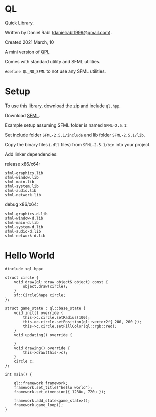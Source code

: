 # QL

Quick Library.

Written by Daniel Rabl (danielrabl1999@gmail.com).

Created 2021 March, 10

A mini version of [QPL](https://github.com/DanielRabl/QPL)

Comes with standard utility and SFML utilities.

`#define QL_NO_SFML` to not use any SFML utilities.

# Setup
To use this library, download the zip and include `ql.hpp`.

Download [SFML](https://www.sfml-dev.org/). 

Example setup assuming SFML folder is named `SFML-2.5.1`:

Set include folder `SFML-2.5.1/include` and lib folder `SFML-2.5.1/lib`. 

Copy the binary files (`.dll` files) from `SFML-2.5.1/bin` into your project.

Add linker dependencies:

release x86/x64:
```
sfml-graphics.lib
sfml-window.lib
sfml-main.lib
sfml-system.lib
sfml-audio.lib
sfml-network.lib
```

debug x86/x64:
```
sfml-graphics-d.lib
sfml-window-d.lib
sfml-main-d.lib
sfml-system-d.lib
sfml-audio-d.lib
sfml-network-d.lib
```

# Hello World

```
#include <ql.hpp>

struct circle {
	void draw(ql::draw_object& object) const {
		object.draw(circle);
	}
	sf::CircleShape circle;
};

struct game_state : ql::base_state {
	void init() override {
		this->c.circle.setRadius(100);
		this->c.circle.setPosition(ql::vector2f{ 200, 200 });
		this->c.circle.setFillColor(ql::rgb::red);
	}
	void updating() override {

	}
	void drawing() override {
		this->draw(this->c);
	}
	circle c;
};

int main() {

	ql::framework framework;
	framework.set_title("hello world");
	framework.set_dimension({ 1280u, 720u });
	
	framework.add_state<game_state>();
	framework.game_loop();
}
```

